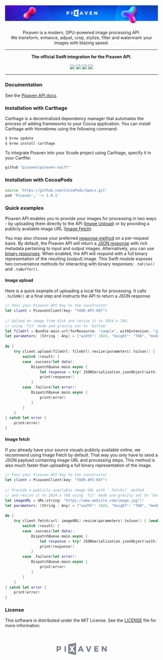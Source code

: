 [![Pixaven](media/readme-header.png "Pixaven: GPU-powered Image Processing Platform")](https://www.pixaven.com)

<p align="center">
Pixaven is a modern, GPU-powered image processing API.<br>We transform, enhance, adjust, crop, stylize, filter and watermark your images with blazing speed.
</p>

---
<p align="center">
<strong>The official Swift integration for the Pixaven API.</strong><br>
<br>
<img src="https://img.shields.io/badge/Carthage-compatible-4BC51D.svg?style=flat"/>
<img src="https://img.shields.io/cocoapods/v/Pixaven?style=flat&color=success"/>
<img src="https://img.shields.io/github/issues-raw/pixaven/pixaven-node?style=flat&color=success"/>
<img src="https://img.shields.io/twitter/follow/pixaven?label=Follow%20Us&style=flat&color=success&logo=twitter"/>
</p>

---

### Documentation
See the [Pixaven API docs](https://docs.pixaven.com/).


### Installation with Carthage

Carthage is a decentralized dependency manager that automates the process of adding frameworks to your Cocoa application. You can install Carthage with Homebrew using the following command:

```bash
$ brew update
$ brew install carthage
```

To integrate Pixaven into your Xcode project using Carthage, specify it in your Cartfile:

```bash
github "pixaven/pixaven-swift"
```

### Installation with CocoaPods

```bash
source 'https://github.com/CocoaPods/Specs.git'
pod 'Pixaven', '~> 1.0.1'
```

### Quick examples
Pixaven API enables you to provide your images for processing in two ways - by uploading them directly to the API ([Image Upload](https://docs.pixaven.com/requests/image-upload)) or by providing a publicly available image URL ([Image Fetch](https://docs.pixaven.com/requests/image-fetch)).

You may also choose your preferred [response method](https://docs.pixaven.com/introduction#choosing-response-method-and-format) on a per-request basis. By default, the Pixaven API will return a [JSON response](https://docs.pixaven.com/responses/json-response-format) with rich metadata pertaining to input and output images. Alternatively, you can use [binary responses](https://docs.pixaven.com/responses/binary-responses). When enabled, the API will respond with a full binary representation of the resulting (output) image. This Swift module exposes two convenience methods for interacting with binary responses: `.toFile()` and `.toBuffer()`.

#### Image upload
Here is a quick example of uploading a local file for processing. It calls `.toJSON()` at a final step and instructs the API to return a JSON response.

```swift
// Pass your Pixaven API Key to the constructor
let client = PixavenClient(key: "YOUR-API-KEY")

// Upload an image from disk and resize it to 1024 x 768,
// using 'fit' mode and gravity set to 'bottom'
let fileUrl = Bundle.main.url(forResource: "sample", withExtension: "jpg")!
let parameters: [String : Any] = ["width": 1024, "height": "768", "mode": "fit", "gravity": "bottom"]

do {
    try client.upload(fileUrl: fileUrl).resize(parameters).toJson() { [weak self] (result) in
        switch (result) {
        case .success(let data):
            DispatchQueue.main.async {
                let response = try? JSONSerialization.jsonObject(with: data, options: .mutableContainers)
                print(response!)
            }
        case .failure(let error):
            DispatchQueue.main.async {
                print(error)
            }
        }
    }
} catch let error {
    print(error)
}
```

#### Image fetch
If you already have your source visuals publicly available online, we recommend using Image Fetch by default. That way you only have to send a JSON payload containing image URL and processing steps. This method is also much faster than uploading a full binary representation of the image.

```swift
// Pass your Pixaven API Key to the constructor
let client = PixavenClient(key: "YOUR-API-KEY")

// Provide a publicly available image URL with `.fetch()` method
// and resize it to 1024 x 768 using 'fit' mode and gravity set to 'bottom'
let imageURL = URL(string: "https://www.website.com/image.jpg")!
let parameters: [String : Any] = ["width": 1024, "height": "768", "mode": "fit", "gravity": "bottom"]

do {
    try client.fetch(url: imageURL).resize(parameters).toJson() { [weak self] (result) in
        switch (result) {
        case .success(let data):
            DispatchQueue.main.async {
                let response = try? JSONSerialization.jsonObject(with: data, options: .mutableContainers)
                print(response!)
            }
        case .failure(let error):
            DispatchQueue.main.async {
                print(error)
            }
        }
    }
} catch let error {
    print(error)
}
```

### License
This software is distributed under the MIT License. See the [LICENSE](LICENSE) file for more information.

<p align="center"><br><br><a href="https://www.pixaven.com"><img src="media/logo-mono-light.png" alt="Pixaven" width="165" height="42"/></a></p>